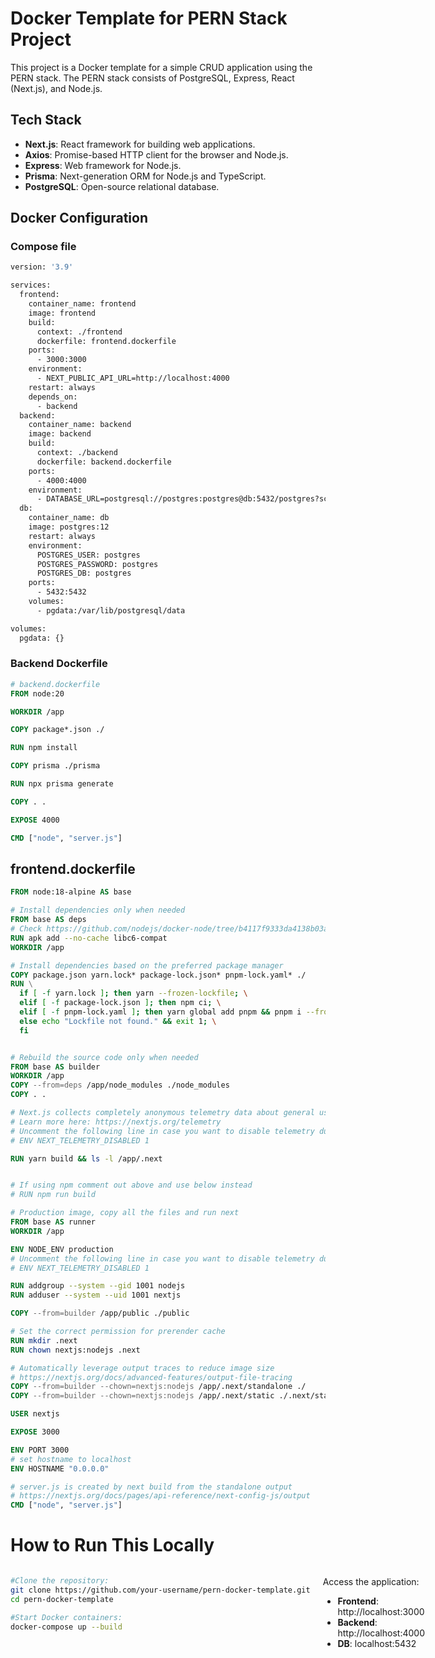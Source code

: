 # Docker Template for PERN Stack Project

This project is a Docker template for a simple CRUD application using the PERN stack. The PERN stack consists of PostgreSQL, Express, React (Next.js), and Node.js.

## Tech Stack

- **Next.js**: React framework for building web applications.
- **Axios**: Promise-based HTTP client for the browser and Node.js.
- **Express**: Web framework for Node.js.
- **Prisma**: Next-generation ORM for Node.js and TypeScript.
- **PostgreSQL**: Open-source relational database.

## Docker Configuration
### Compose file
```dockerfile 
version: '3.9'

services:
  frontend:
    container_name: frontend
    image: frontend
    build:
      context: ./frontend
      dockerfile: frontend.dockerfile
    ports:
      - 3000:3000
    environment:
      - NEXT_PUBLIC_API_URL=http://localhost:4000
    restart: always
    depends_on:
      - backend
  backend:
    container_name: backend
    image: backend
    build:
      context: ./backend
      dockerfile: backend.dockerfile
    ports:
      - 4000:4000
    environment:
      - DATABASE_URL=postgresql://postgres:postgres@db:5432/postgres?schema=public
  db:
    container_name: db
    image: postgres:12
    restart: always
    environment:
      POSTGRES_USER: postgres
      POSTGRES_PASSWORD: postgres
      POSTGRES_DB: postgres
    ports:
      - 5432:5432
    volumes:
      - pgdata:/var/lib/postgresql/data

volumes:
  pgdata: {}
```

### Backend Dockerfile

```dockerfile
# backend.dockerfile
FROM node:20

WORKDIR /app

COPY package*.json ./

RUN npm install

COPY prisma ./prisma

RUN npx prisma generate

COPY . .

EXPOSE 4000

CMD ["node", "server.js"]
```
## frontend.dockerfile
```dockerfile
FROM node:18-alpine AS base

# Install dependencies only when needed
FROM base AS deps
# Check https://github.com/nodejs/docker-node/tree/b4117f9333da4138b03a546ec926ef50a31506c3#nodealpine to understand why libc6-compat might be needed.
RUN apk add --no-cache libc6-compat
WORKDIR /app

# Install dependencies based on the preferred package manager
COPY package.json yarn.lock* package-lock.json* pnpm-lock.yaml* ./
RUN \
  if [ -f yarn.lock ]; then yarn --frozen-lockfile; \
  elif [ -f package-lock.json ]; then npm ci; \
  elif [ -f pnpm-lock.yaml ]; then yarn global add pnpm && pnpm i --frozen-lockfile; \
  else echo "Lockfile not found." && exit 1; \
  fi


# Rebuild the source code only when needed
FROM base AS builder
WORKDIR /app
COPY --from=deps /app/node_modules ./node_modules
COPY . .

# Next.js collects completely anonymous telemetry data about general usage.
# Learn more here: https://nextjs.org/telemetry
# Uncomment the following line in case you want to disable telemetry during the build.
# ENV NEXT_TELEMETRY_DISABLED 1

RUN yarn build && ls -l /app/.next


# If using npm comment out above and use below instead
# RUN npm run build

# Production image, copy all the files and run next
FROM base AS runner
WORKDIR /app

ENV NODE_ENV production
# Uncomment the following line in case you want to disable telemetry during runtime.
# ENV NEXT_TELEMETRY_DISABLED 1

RUN addgroup --system --gid 1001 nodejs
RUN adduser --system --uid 1001 nextjs

COPY --from=builder /app/public ./public

# Set the correct permission for prerender cache
RUN mkdir .next
RUN chown nextjs:nodejs .next

# Automatically leverage output traces to reduce image size
# https://nextjs.org/docs/advanced-features/output-file-tracing
COPY --from=builder --chown=nextjs:nodejs /app/.next/standalone ./
COPY --from=builder --chown=nextjs:nodejs /app/.next/static ./.next/static

USER nextjs

EXPOSE 3000

ENV PORT 3000
# set hostname to localhost
ENV HOSTNAME "0.0.0.0"

# server.js is created by next build from the standalone output
# https://nextjs.org/docs/pages/api-reference/next-config-js/output
CMD ["node", "server.js"]
```
# How to Run This Locally
<div style="display: flex;">

<div style="flex: 1; padding-right: 10px;">
  
```bash
#Clone the repository:
git clone https://github.com/your-username/pern-docker-template.git
cd pern-docker-template

#Start Docker containers:
docker-compose up --build
```
</div>
<div style="flex: 1; padding-left: 10px;">
  
Access the application:
- **Frontend**: http://localhost:3000
- **Backend**:  http://localhost:4000
- **DB**: localhost:5432

</div>
</div>




